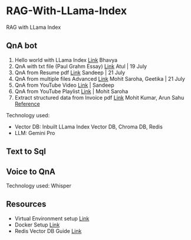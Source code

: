 # RAG-With-LLama-Index
RAG with LLama Index

## QnA bot
1. Hello world with LLama Index [Link]() Bhavya
2. QnA with txt file (Paul Grahm Essay) [Link]() Atul | 19 July
3. QnA from Resume pdf [Link]() Sandeep | 21 July
4. QnA from multiple files Advanced [Link](https://github.com/edquestofficial/RAG-With-LLama-Index/blob/main/QnA_bot/QnA_from_multiple_files_Advanced.ipynb) Mohit Saroha, Geetika | 21 July
5. QnA from YouTube Video [Link]() | Sandeep
6. QnA from YouTube Playlist [Link]() | Mohit Saroha
8. Extract structured data from Invoice pdf [Link]() Mohit Kumar, Arun Sahu [Reference](https://docs.llamaindex.ai/en/stable/examples/output_parsing/LangchainOutputParserDemo/)
   
Technology used:
 - Vector DB: Inbuilt LLama Index Vector DB, Chroma DB, Redis
 - LLM: Gemini Pro

   
## Text to Sql


## Voice to QnA
Technology used: Whisper

## Resources
 - Virtual Environment setup [Link]()
 - Docker Setup [Link]()
 - Redis Vector DB Guide [Link]()
